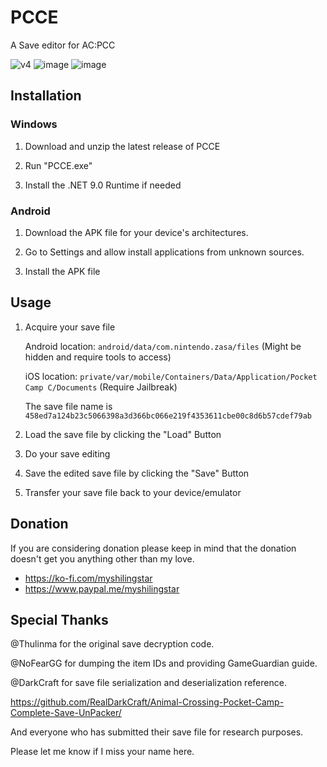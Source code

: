 # PCCE
A Save editor for AC:PCC

![v4](https://github.com/user-attachments/assets/525f5694-e308-45a8-9d8c-621611a78955)
![image](https://github.com/user-attachments/assets/242b12f7-4e67-407e-82f9-15290ff2929a)
![image](https://github.com/user-attachments/assets/5ecf78e7-43b0-47e5-9d6f-66b96f2bbb96)

## Installation
### Windows
   1. Download and unzip the latest release of PCCE

   2. Run "PCCE.exe"
    
   3. Install the .NET 9.0 Runtime if needed
      
### Android
   1. Download the APK file for your device's architectures.
      
   2. Go to Settings and allow install applications from unknown sources.

   3. Install the APK file
      
## Usage

   1. Acquire your save file

      Android location: `android/data/com.nintendo.zasa/files` (Might be hidden and require tools to access)
      
      iOS location: `private/var/mobile/Containers/Data/Application/Pocket Camp C/Documents` (Require Jailbreak)

      The save file name is `458ed7a124b23c5066398a3d366bc066e219f4353611cbe00c8d6b57cdef79ab`

   3. Load the save file by clicking the "Load" Button
      
   4. Do your save editing

   5. Save the edited save file by clicking the "Save" Button

   6. Transfer your save file back to your device/emulator 

## Donation

If you are considering donation please keep in mind that the donation doesn't get you anything other than my love. 
* https://ko-fi.com/myshilingstar
* https://www.paypal.me/myshilingstar

## Special Thanks

@Thulinma for the original save decryption code.

@NoFearGG for dumping the item IDs and providing GameGuardian guide.

@DarkCraft for save file serialization and deserialization reference.

https://github.com/RealDarkCraft/Animal-Crossing-Pocket-Camp-Complete-Save-UnPacker/

And everyone who has submitted their save file for research purposes.

Please let me know if I miss your name here.
